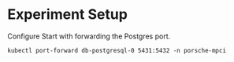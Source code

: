 # Experiment Setup

Configure
Start with forwarding the Postgres port.
```
kubectl port-forward db-postgresql-0 5431:5432 -n porsche-mpci
```